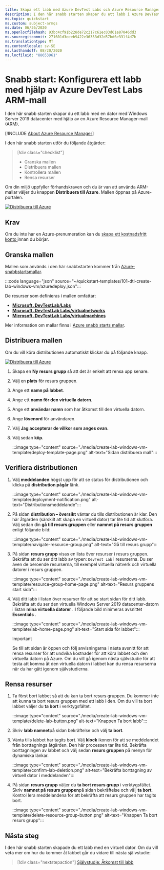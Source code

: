 ```yaml
---
title: Skapa ett labb med Azure DevTest Labs och Azure Resource Manager mall
description: I den här snabb starten skapar du ett labb i Azure DevTest Labs med hjälp av en Azure Resource Manager-mall (ARM-mall). En labb administratör konfigurerar ett labb, skapar virtuella datorer i labbet och konfigurerar principer.
ms.topic: quickstart
ms.custom: subject-armqs
ms.date: 06/26/2020
ms.openlocfilehash: 93bc4cf91b228de72c217c61ec03d61e87046dd3
ms.sourcegitcommit: 271601d3eeeb9422e36353d32d57bd6e331f4d7b
ms.translationtype: MT
ms.contentlocale: sv-SE
ms.lasthandoff: 08/20/2020
ms.locfileid: "88653961"
---
```

# <a name="quickstart-set-up-a-lab-by-using-azure-devtest-labs-arm-template"></a>Snabb start: Konfigurera ett labb med hjälp av Azure DevTest Labs ARM-mall
I den här snabb starten skapar du ett labb med en dator med Windows Server 2019 datacenter med hjälp av en Azure Resource Manager-mall (ARM). 

[!INCLUDE [About Azure Resource Manager](../../includes/resource-manager-quickstart-introduction.md)]

I den här snabb starten utför du följande åtgärder:

> [!div class="checklist"]
> * Granska mallen 
> * Distribuera mallen
> * Kontrollera mallen
> * Rensa resurser

Om din miljö uppfyller förhandskraven och du är van att använda ARM-mallar väljer du knappen **Distribuera till Azure**. Mallen öppnas på Azure-portalen.

[![Distribuera till Azure](../media/template-deployments/deploy-to-azure.svg)](https://portal.azure.com/#create/Microsoft.Template/uri/https%3A%2F%2Fraw.githubusercontent.com%2FAzure%2Fazure-quickstart-templates%2Fmaster%2F101-dtl-create-lab-windows-vm%2Fazuredeploy.json)

## <a name="prerequisites"></a>Krav

Om du inte har en Azure-prenumeration kan du [skapa ett kostnadsfritt konto ](https://azure.microsoft.com/free/) innan du börjar.

## <a name="review-the-template"></a>Granska mallen

Mallen som används i den här snabbstarten kommer från [Azure-snabbstartsmallar](https://azure.microsoft.com/resources/templates/101-dtl-create-lab-windows-vm/).

:::code language="json" source="~/quickstart-templates/101-dtl-create-lab-windows-vm/azuredeploy.json":::

De resurser som definieras i mallen omfattar:

- [**Microsoft. DevTestLab/Labs**](/azure/templates/microsoft.devtestlab/labs)
- [**Microsoft. DevTestLab Labs/virtualnetworks**](/azure/templates/microsoft.devtestlab/labs/virtualnetworks)
- [**Microsoft. DevTestLab Labs/virtualmachines**](/azure/templates/microsoft.devtestlab/labs/virtualmachines)

Mer information om mallar finns i [Azure snabb starts mallar](https://azure.microsoft.com/resources/templates/?resourceType=Microsoft.Devtestlab).

## <a name="deploy-the-template"></a>Distribuera mallen
Om du vill köra distributionen automatiskt klickar du på följande knapp. 

[![Distribuera till Azure](../media/template-deployments/deploy-to-azure.svg)](https://portal.azure.com/#create/Microsoft.Template/uri/https%3A%2F%2Fraw.githubusercontent.com%2FAzure%2Fazure-quickstart-templates%2Fmaster%2F101-dtl-create-lab-windows-vm%2Fazuredeploy.json)

1. Skapa en **Ny resurs grupp** så att det är enkelt att rensa upp senare.
1. Välj en **plats** för resurs gruppen. 
1. Ange ett **namn på labbet**. 
1. Ange ett **namn för den virtuella datorn**. 
1. Ange ett **användar namn** som har åtkomst till den virtuella datorn. 
1. Ange **lösenord** för användaren. 
1. Välj **Jag accepterar de villkor som anges ovan**. 
1. Välj sedan **köp**.

    :::image type="content" source="./media/create-lab-windows-vm-template/deploy-template-page.png" alt-text="Sidan distribuera mall":::

## <a name="validate-the-deployment"></a>Verifiera distributionen
1. Välj **meddelanden** högst upp för att se status för distributionen och klicka på **distribution pågår** länk.

    :::image type="content" source="./media/create-lab-windows-vm-template/deployment-notification.png" alt-text="Distributionsmeddelande":::
2. På sidan **distribution – översikt** väntar du tills distributionen är klar. Den här åtgärden (särskilt att skapa en virtuell dator) tar lite tid att slutföra. Välj sedan din **gå till resurs gruppen** eller **namnet på resurs gruppen** enligt följande bild: 

    :::image type="content" source="./media/create-lab-windows-vm-template/navigate-resource-group.png" alt-text="Gå till resurs grupp":::
3. På sidan **resurs grupp** visas en lista över resurser i resurs gruppen. Bekräfta att du ser ditt labb av typen: `DevTest Lab` i resurserna. Du ser även de beroende resurserna, till exempel virtuella nätverk och virtuella datorer i resurs gruppen. 

    :::image type="content" source="./media/create-lab-windows-vm-template/resource-group-home-page.png" alt-text="Resurs gruppens start sida":::
4. Välj ditt labb i listan över resurser för att se start sidan för ditt labb. Bekräfta att du ser den virtuella Windows Server 2019 datacenter-datorn i listan **mina virtuella datorer** . I följande bild minimeras avsnittet **Essentials** . 

    :::image type="content" source="./media/create-lab-windows-vm-template/lab-home-page.png" alt-text="Start sida för labbet":::

    > [!IMPORTANT] 
    > Se till att sidan är öppen och följ anvisningarna i nästa avsnitt för att rensa resurser för att undvika kostnader för att köra labbet och den virtuella datorn på Azure. Om du vill gå igenom nästa självstudie för att testa att komma åt den virtuella datorn i labbet kan du rensa resurserna när du har gått igenom självstudierna. 

## <a name="clean-up-resources"></a>Rensa resurser

1. Ta först bort labbet så att du kan ta bort resurs gruppen. Du kommer inte att kunna ta bort resurs gruppen med ett labb i den. Om du vill ta bort labbet väljer du **ta bort** i verktygsfältet. 

    :::image type="content" source="./media/create-lab-windows-vm-template/delete-lab-button.png" alt-text="Knappen Ta bort labb":::
 2. Skriv **labb namnet**på sidan bekräftelse och välj **ta bort**. 
 3. Vänta tills labbet har tagits bort. Välj **klock** ikonen för att se meddelandet från borttagnings åtgärden. Den här processen tar lite tid. Bekräfta borttagningen av labbet och välj sedan **resurs gruppen** på menyn för dynamiska länkar. 
 
    :::image type="content" source="./media/create-lab-windows-vm-template/confirm-lab-deletion.png" alt-text="Bekräfta borttagning av virtuell dator i meddelanden":::
 1. På sidan **resurs grupp** väljer du **ta bort resurs grupp** i verktygsfältet. Skriv **namnet på resurs gruppen**på sidan bekräftelse och välj **ta bort**. Kontrol lera meddelandena för att bekräfta att resurs gruppen har tagits bort.
 
    :::image type="content" source="./media/create-lab-windows-vm-template/delete-resource-group-button.png" alt-text="Knappen Ta bort resurs grupp":::

## <a name="next-steps"></a>Nästa steg
I den här snabb starten skapade du ett labb med en virtuell dator. Om du vill veta mer om hur du kommer åt labbet går du vidare till nästa självstudie:

> [!div class="nextstepaction"]
> [Självstudie: Åtkomst till labb](tutorial-use-custom-lab.md)
